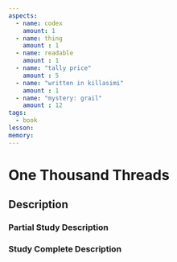 ```yaml
---
aspects: 
  - name: codex
    amount: 1
  - name: thing
    amount : 1
  - name: readable
    amount : 1
  - name: "tally price"
    amount : 5
  - name: "written in killasimi"
    amount : 1
  - name: "mystery: grail"
    amount : 12
tags:
  - book
lesson: 
memory: 
---
```


# One Thousand Threads

## Description

### Partial Study Description

### Study Complete Description
